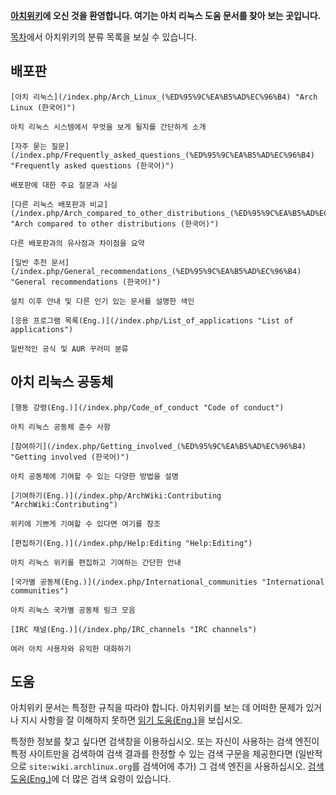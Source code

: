 **[아치위키](/index.php/AboutWiki "AboutWiki")에 오신 것을 환영합니다. 여기는 아치 리눅스 도움 문서를 찾아 보는 곳입니다.**

[목차](/index.php/Table_of_contents_(%ED%95%9C%EA%B5%AD%EC%96%B4) "Table of contents (한국어)")에서 아치위키의 분류 목록을 보실 수 있습니다.

## 배포판

	[아치 리눅스](/index.php/Arch_Linux_(%ED%95%9C%EA%B5%AD%EC%96%B4) "Arch Linux (한국어)")

	아치 리눅스 시스템에서 무엇을 보게 될지를 간단하게 소개

	[자주 묻는 질문](/index.php/Frequently_asked_questions_(%ED%95%9C%EA%B5%AD%EC%96%B4) "Frequently asked questions (한국어)")

	배포판에 대한 주요 질문과 사실

	[다른 리눅스 배포판과 비교](/index.php/Arch_compared_to_other_distributions_(%ED%95%9C%EA%B5%AD%EC%96%B4) "Arch compared to other distributions (한국어)")

	다른 배포판과의 유사점과 차이점을 요약

	[일반 추천 문서](/index.php/General_recommendations_(%ED%95%9C%EA%B5%AD%EC%96%B4) "General recommendations (한국어)")

	설치 이후 안내 및 다른 인기 있는 문서를 설명한 색인

	[응용 프로그램 목록(Eng.)](/index.php/List_of_applications "List of applications")

	일반적인 공식 및 AUR 꾸러미 분류

## 아치 리눅스 공동체

	[행동 강령(Eng.)](/index.php/Code_of_conduct "Code of conduct")

	아치 리눅스 공동체 준수 사항

	[참여하기](/index.php/Getting_involved_(%ED%95%9C%EA%B5%AD%EC%96%B4) "Getting involved (한국어)")

	아치 공동체에 기여할 수 있는 다양한 방법을 설명

	[기여하기(Eng.)](/index.php/ArchWiki:Contributing "ArchWiki:Contributing")

	위키에 기쁘게 기여할 수 있다면 여기를 참조

	[편집하기(Eng.)](/index.php/Help:Editing "Help:Editing")

	아치 리눅스 위키를 편집하고 기여하는 간단한 안내

	[국가별 공동체(Eng.)](/index.php/International_communities "International communities")

	아치 리눅스 국가별 공동체 링크 모음

	[IRC 채널(Eng.)](/index.php/IRC_channels "IRC channels")

	여러 아치 사용자와 유익한 대화하기

## 도움

아치위키 문서는 특정한 규칙을 따라야 합니다. 아치위키를 보는 데 어떠한 문제가 있거나 지시 사항을 잘 이해하지 못하면 [읽기 도움(Eng.)](/index.php/Help:Reading "Help:Reading")을 보십시오.

특정한 정보를 찾고 싶다면 검색창을 이용하십시오. 또는 자신이 사용하는 검색 엔진이 특정 사이트만을 검색하여 검색 결과를 한정할 수 있는 검색 구문을 제공한다면 (일반적으로 `site:wiki.archlinux.org`를 검색어에 추가) 그 검색 엔진을 사용하십시오. [검색 도움(Eng.)](/index.php/Help:Searching "Help:Searching")에 더 많은 검색 요령이 있습니다.